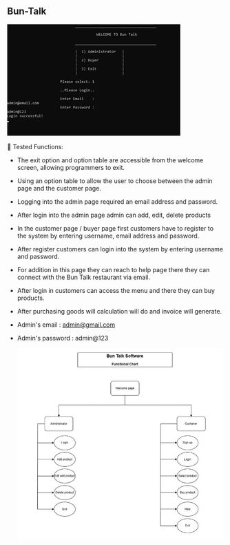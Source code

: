 ## Bun-Talk

![Image Alt](https://github.com/Thishara-Herath/Bun-Talk/blob/edf0b33c6e1dd10309c8575f1c6af5926e58835c/Read%20me%20img/bun2.png)

 Tested Functions: 

- The exit option and option table are accessible from the welcome screen, 
  allowing programmers to exit. 

- Using an option table to allow the user to choose between the admin page and 
  the customer page. 

- Logging into the admin page required an email address and password. 

- After login into the admin page admin can add, edit, delete products 

- In the customer page / buyer page first customers have to register to the system 
  by entering username, email address and password. 

- After register customers can login into the system by entering username and 
  password. 

- For addition in this page they can reach to help page there they can connect 
  with the Bun Talk restaurant via email. 

- After login in customers can access the menu and there they can buy products. 

- After purchasing goods will calculation will do and invoice will generate.

- Admin's email : admin@gmail.com
- Admin's password : admin@123
  

  ![Image Alt](https://github.com/Thishara-Herath/Bun-Talk/blob/bdc8359e4b8bb3b36d20c57cf8f49dbb42e57821/Read%20me%20img/buntalk1.png)






